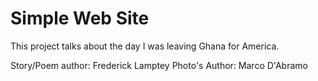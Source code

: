 # Simple Web Site

This project talks about the day I was leaving Ghana for America.

Story/Poem author: Frederick Lamptey
Photo's Author: Marco D'Abramo
